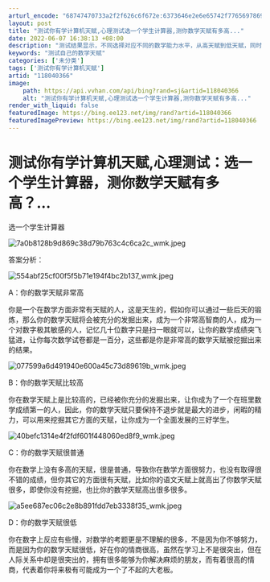 ```yaml
---
arturl_encode: "68747470733a2f2f626c6f672e:6373646e2e6e65742f77656978696e5f33353436313832322f:61727469636c652f64657461696c732f313138303430333636"
layout: post
title: "测试你有学计算机天赋,心理测试选一个学生计算器,测你数学天赋有多高..."
date: 2022-06-07 16:38:13 +08:00
description: "测试结果显示，不同选择对应不同的数学能力水平，从高天赋到低天赋，同时也指出，即使天赋普通，高数学天赋"
keywords: "测试自己的数学天赋"
categories: ['未分类']
tags: ['测试你有学计算机天赋']
artid: "118040366"
image:
    path: https://api.vvhan.com/api/bing?rand=sj&artid=118040366
    alt: "测试你有学计算机天赋,心理测试选一个学生计算器,测你数学天赋有多高..."
render_with_liquid: false
featuredImage: https://bing.ee123.net/img/rand?artid=118040366
featuredImagePreview: https://bing.ee123.net/img/rand?artid=118040366
---
```


# 测试你有学计算机天赋,心理测试：选一个学生计算器，测你数学天赋有多高？...

选一个学生计算器

![7a0b8128b9d869c38d79b763c4c6ca2c_wmk.jpeg](https://i-blog.csdnimg.cn/blog_migrate/60137fedcf92f1047dffc97cc07739e5.png)

答案分析：

![554abf25cf00f5f5b71e194f4bc2b137_wmk.jpeg](https://i-blog.csdnimg.cn/blog_migrate/ed33d06e08dae2be146b42f753f27233.png)

A：你的数学天赋非常高

你是一个在数学方面非常有天赋的人，这是天生的，假如你可以通过一些后天的锻炼，那么你的数学天赋将会被充分的发掘出来，成为一个非常高智商的人，成为一个对数字极其敏感的人，记忆几十位数字只是扫一眼就可以，让你的数学成绩突飞猛进，让你每次数学试卷都是一百分，这些都是你是非常高的数学天赋被挖掘出来的结果。

![077599a6d491940e600a45c73d89619b_wmk.jpeg](https://i-blog.csdnimg.cn/blog_migrate/abb8ecdbfd84718fd35cf8c6c4e68c19.png)

B：你的数学天赋比较高

你在数学天赋上是比较高的，已经被你充分的发掘出来，让你成为了一个在班里数学成绩第一的人，因此，你的数学天赋只要保持不退步就是最大的进步，闲暇的精力，可以用来挖掘其它方面的天赋，让你成为一个全面发展的三好学生。

![40befc1314e4f2fdf601f448060ed8f9_wmk.jpeg](https://i-blog.csdnimg.cn/blog_migrate/0fb6107eba2c112149bdd75ce1e1d167.png)

C：你的数学天赋很普通

你在数学上没有多高的天赋，很是普通，导致你在数学方面很努力，也没有取得很不错的成绩，但你其它的方面很有天赋，比如你的语文天赋上就高出了你数学天赋很多，即使你没有挖掘，也比你的数学天赋高出很多很多。

![a5ee687ec06c2e8b891fdd7eb3338f35_wmk.jpeg](https://i-blog.csdnimg.cn/blog_migrate/2f93c9c7bfc99709c876b329f0c52b91.png)

D：你的数学天赋很低

你在数字上反应有些慢，对数学的考题更是不理解的很多，不是因为你不够努力，而是因为你的数学天赋很低，好在你的情商很高，虽然在学习上不是很突出，但在人际关系中却是很突出的，拥有很多能够为你解决麻烦的朋友，而有着很高的情商，代表着你将来极有可能成为一个了不起的大老板。